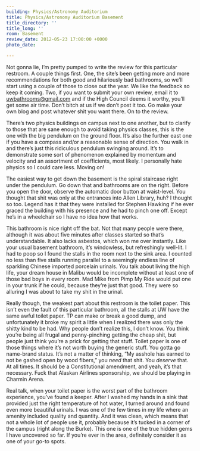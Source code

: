 ```yaml
---
building: Physics/Astronomy Auditorium
title: Physics/Astronomy Auditorium Basement
title_directory: ''
title_long: ''
room: Basement
review_date: 2012-05-23 17:00:00 +0000
photo_date: 

---
```

Not gonna lie, I’m pretty pumped to write the review for this particular restroom. A couple things first. One, the site’s been getting more and more recommendations for both good and hilariously bad bathrooms, so we’ll start using a couple of those to close out the year. We like the feedback so keep it coming. Two, if you want to submit your own review, email it to uwbathrooms@gmail.com and if the High Council deems it worthy, you’ll get some air time. Don’t bitch at us if we don’t post it too. Go make your own blog and post whatever shit you want there. On to the review.

There’s two physics buildings on campus next to one another, but to clarify to those that are sane enough to avoid taking physics classes, this is the one with the big pendulum on the ground floor. It’s also the further east one if you have a compass and/or a reasonable sense of direction. You walk in and there’s just this ridiculous pendulum swinging around. It’s to demonstrate some sort of phenomenon explained by momentum and velocity and an assortment of coefficients, most likely. I personally hate physics so I could care less. Moving on!

The easiest way to get down the basement is the spiral staircase right under the pendulum. Go down that and bathrooms are on the right. Before you open the door, observe the automatic door button at waist-level. You thought that shit was only at the entrances into Allen Library, huh? I thought so too. Legend has it that they were installed for Stephen Hawking if he ever graced the building with his presence and he had to pinch one off. Except he’s in a wheelchair so I have no idea how that works.

This bathroom is nice right off the bat. Not that many people were there, although it was about five minutes after classes started so that’s understandable. It also lacks asbestos, which won me over instantly. Like your usual basement bathroom, it’s windowless, but refreshingly well-lit. I had to poop so I found the stalls in the room next to the sink area. I counted no less than five stalls running parallel to a seemingly endless line of sparkling Chinese imported porcelain urinals. You talk about living the high life, your dream house in Malibu would be incomplete without at least one of those bad boys in every room. Mad Mike from Pimp My Ride would put one in your trunk if he could, because they’re just that good. They were so alluring I was about to take my shit in the urinal.

Really though, the weakest part about this restroom is the toilet paper. This isn’t even the fault of this particular bathroom, all the stalls at UW have the same awful toilet paper. TP can make or break a good dump, and unfortunately it broke my spirit a little when I realized there was only the shitty kind to be had. Why people don’t realize this, I don’t know. You think you’re being all frugal and penny-pinching getting the cheap shit, but people just think you’re a prick for getting that stuff. Toilet paper is one of those things where it’s not worth buying the generic stuff. You gotta go name-brand status. It’s not a matter of thinking, “My asshole has earned to not be gashed open by wood fibers,” you _need_ that shit. You _deserve_ that. At all times. It should be a Constitutional amendment, and yeah, it’s that necessary. Fuck that Alaskan Airlines sponsorship, we should be playing in Charmin Arena.

Real talk, when your toilet paper is the worst part of the bathroom experience, you’ve found a keeper. After I washed my hands in a sink that provided just the right temperature of hot water, I turned around and found even more beautiful urinals. I was one of the few times in my life where an amenity included quality and quantity. And it was clean, which means that not a whole lot of people use it, probably because it’s tucked in a corner of the campus (right along the Burke). This one is one of the true hidden gems I have uncovered so far. If you’re ever in the area, definitely consider it as one of your go-to spots.